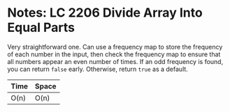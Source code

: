 # Notes: LC 2206 Divide Array Into Equal Parts

Very straightforward one. Can use a frequency map to store the frequency of each
number in the input, then check the frequency map to ensure that all numbers
appear an even number of times. If an odd frequency is found, you can return
`false` early. Otherwise, return `true` as a default.

| Time | Space |
| ---- | ----- |
| O(n) | O(n)  |
